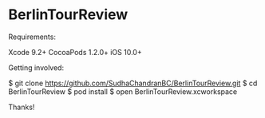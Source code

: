 # BerlinTourReview

Requirements:

Xcode 9.2+
CocoaPods 1.2.0+
iOS 10.0+


Getting involved:

$ git clone https://github.com/SudhaChandranBC/BerlinTourReview.git
$ cd BerlinTourReview
$ pod install
$ open BerlinTourReview.xcworkspace

Thanks!
